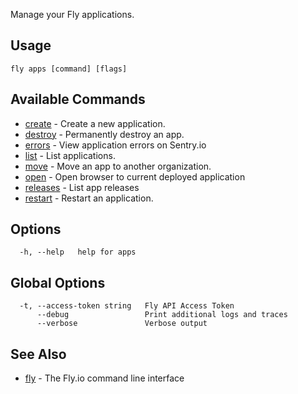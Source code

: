Manage your Fly applications.

## Usage
~~~
fly apps [command] [flags]
~~~

## Available Commands
* [create](/docs/flyctl/apps-create/)	 - Create a new application.
* [destroy](/docs/flyctl/apps-destroy/)	 - Permanently destroy an app.
* [errors](/docs/flyctl/apps-errors/)	 - View application errors on Sentry.io
* [list](/docs/flyctl/apps-list/)	 - List applications.
* [move](/docs/flyctl/apps-move/)	 - Move an app to another organization.
* [open](/docs/flyctl/apps-open/)	 - Open browser to current deployed application
* [releases](/docs/flyctl/apps-releases/)	 - List app releases
* [restart](/docs/flyctl/apps-restart/)	 - Restart an application.

## Options

~~~
  -h, --help   help for apps
~~~

## Global Options

~~~
  -t, --access-token string   Fly API Access Token
      --debug                 Print additional logs and traces
      --verbose               Verbose output
~~~

## See Also

* [fly](/docs/flyctl/help/)	 - The Fly.io command line interface

